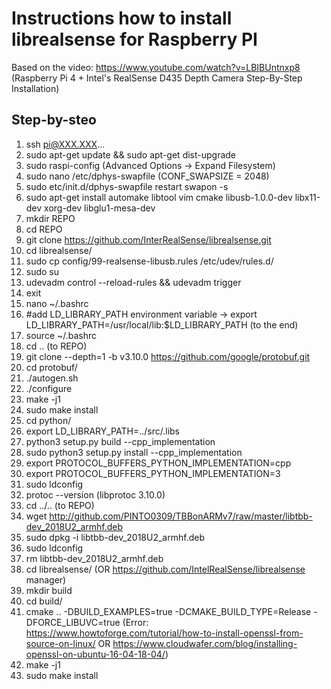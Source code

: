 # Instructions how to install librealsense for Raspberry PI

Based on the video: https://www.youtube.com/watch?v=LBIBUntnxp8 (Raspberry Pi 4 + Intel's RealSense D435 Depth Camera Step-By-Step Installation)

## Step-by-steo

1.  ssh pi@XXX.XXX...
2.  sudo apt-get update && sudo apt-get dist-upgrade
3.  sudo raspi-config (Advanced Options -> Expand Filesystem)
4.  sudo nano /etc/dphys-swapfile (CONF_SWAPSIZE = 2048)
5.  sudo etc/init.d/dphys-swapfile restart swapon -s
6.  sudo apt-get install automake libtool vim cmake libusb-1.0.0-dev libx11-dev xorg-dev libglu1-mesa-dev
7.  mkdir REPO
8.  cd REPO
9.  git clone https://github.com/InterRealSense/librealsense.git
10. cd librealsense/
11. sudo cp config/99-realsense-libusb.rules /etc/udev/rules.d/
12. sudo su
13. udevadm control --reload-rules && udevadm trigger
14. exit
15. nano ~/.bashrc
16. #add LD_LIBRARY_PATH environment variable -> export LD_LIBRARY_PATH=/usr/local/lib:$LD_LIBRARY_PATH (to the end)
17. source ~/.bashrc
18. cd .. (to REPO)
19. git clone --depth=1 -b v3.10.0 https://github.com/google/protobuf.git
20. cd protobuf/
21. ./autogen.sh
22. ./configure
23. make -j1
24. sudo make install 
25. cd python/
26. export LD_LIBRARY_PATH=../src/.libs
27. python3 setup.py build --cpp_implementation
28. sudo python3 setup.py install --cpp_implementation
29. export PROTOCOL_BUFFERS_PYTHON_IMPLEMENTATION=cpp
30. export PROTOCOL_BUFFERS_PYTHON_IMPLEMENTATION=3
31. sudo ldconfig
32. protoc --version (libprotoc 3.10.0)
33. cd ../.. (to REPO)
34. wget http://github.com/PINTO0309/TBBonARMv7/raw/master/libtbb-dev_2018U2_armhf.deb
35. sudo dpkg -i libtbb-dev_2018U2_armhf.deb
36. sudo ldconfig
37. rm libtbb-dev_2018U2_armhf.deb
38. cd librealsense/ (OR https://github.com/IntelRealSense/librealsense manager)
39. mkdir build
40. cd build/
41. cmake .. -DBUILD_EXAMPLES=true -DCMAKE_BUILD_TYPE=Release -DFORCE_LIBUVC=true (Error: https://www.howtoforge.com/tutorial/how-to-install-openssl-from-source-on-linux/ OR https://www.cloudwafer.com/blog/installing-openssl-on-ubuntu-16-04-18-04/)
42. make -j1
43. sudo make install
